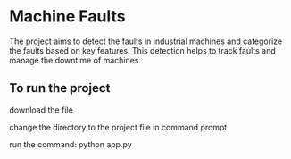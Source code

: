 # Machine Faults

The project aims to detect the faults in industrial machines and categorize the faults based on key features. This detection helps to track faults and manage the downtime of machines.

## To run the project

download the file

change the directory to the project file in command prompt

run the command:
python app.py
